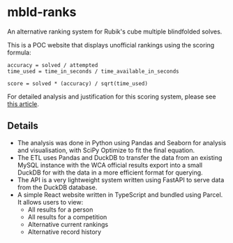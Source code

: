 # mbld-ranks

An alternative ranking system for Rubik's cube multiple blindfolded solves.

This is a POC website that displays unofficial rankings using the scoring formula:

```
accuracy = solved / attempted
time_used = time_in_seconds / time_available_in_seconds

score = solved * (accuracy) / sqrt(time_used)
```

For detailed analysis and justification for this scoring system, please see [this article](https://medium.com/@caring_lion_hedgehog_829/multiblind-scoring-system-353c18a61dfe).

## Details

* The analysis was done in Python using Pandas and Seaborn for analysis and visualisation, with SciPy Optimize to fit the final equation.
* The ETL uses Pandas and DuckDB to transfer the data from an existing MySQL instance with the WCA official results export into a small DuckDB for with the data in a more efficient format for querying.
* The API is a very lightweight system written using FastAPI to serve data from the DuckDB database.
* A simple React website written in TypeScript and bundled using Parcel. It allows users to view:
   - All results for a person
   - All results for a competition
   - Alternative current rankings
   - Alternative record history
